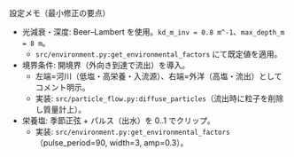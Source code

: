 設定メモ（最小修正の要点）

- 光減衰・深度: Beer–Lambert を使用。`kd_m_inv = 0.8 m^-1`、`max_depth_m = 8 m`。
  - `src/environment.py:get_environmental_factors` にて既定値を適用。
- 境界条件: 開境界（外向き到達で流出）を導入。
  - 左端=河川（低塩・高栄養・入流源）、右端=外洋（高塩・流出）としてコメント明示。
  - 実装: `src/particle_flow.py:diffuse_particles`（流出時に粒子を削除し質量計上）。
- 栄養塩: 季節正弦 + パルス（出水）を 0..1 でクリップ。
  - 実装: `src/environment.py:get_environmental_factors`（pulse_period=90, width=3, amp=0.3）。
